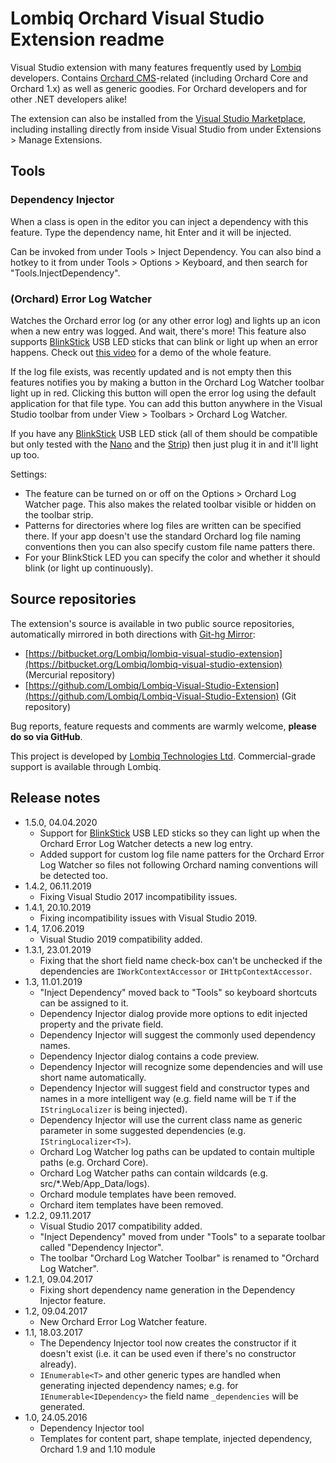 # Lombiq Orchard Visual Studio Extension readme



Visual Studio extension with many features frequently used by  [Lombiq](https://lombiq.com/) developers. Contains [Orchard CMS](https://www.orchardcore.net/)-related (including Orchard Core and Orchard 1.x) as well as generic goodies. For Orchard developers and for other .NET developers alike!

The extension can also be installed from the [Visual Studio Marketplace](https://marketplace.visualstudio.com/items?itemName=LombiqVisualStudioExtension.LombiqOrchardVisualStudioExtension), including installing directly from inside Visual Studio from under Extensions &gt; Manage Extensions.


## Tools

### Dependency Injector
When a class is open in the editor you can inject a dependency with this feature. Type the dependency name, hit Enter and it will be injected.

Can be invoked from under Tools &gt; Inject Dependency. You can also bind a hotkey to it from under Tools &gt; Options &gt; Keyboard, and then search for "Tools.InjectDependency".

### (Orchard) Error Log Watcher
Watches the Orchard error log (or any other error log) and lights up an icon when a new entry was logged. And wait, there's more! This feature also supports [BlinkStick](https://www.blinkstick.com/) USB LED sticks that can blink or light up when an error happens. Check out [this video](https://www.youtube.com/watch?v=MQx5WpJqGi8) for a demo of the whole feature.

If the log file exists, was recently updated and is not empty then this features notifies you by making a button in the Orchard Log Watcher toolbar light up in red. Clicking this button will open the error log using the default application for that file type. You can add this button anywhere in the Visual Studio toolbar from under View &gt; Toolbars &gt; Orchard Log Watcher.

If you have any [BlinkStick](https://www.blinkstick.com/) USB LED stick (all of them should be compatible but only tested with the [Nano](https://www.blinkstick.com/products/blinkstick-nano) and the [Strip](https://www.blinkstick.com/products/blinkstick-strip)) then just plug it in and it'll light up too.

Settings:
- The feature can be turned on or off on the Options &gt; Orchard Log Watcher page. This also makes the related toolbar visible or hidden on the toolbar strip.
- Patterns for directories where log files are written can be specified there. If your app doesn't use the standard Orchard log file naming conventions then you can also specify custom file name patters there.
- For your BlinkStick LED you can specify the color and whether it should blink (or light up continuously).


## Source repositories

The extension's source is available in two public source repositories, automatically mirrored in both directions with [Git-hg Mirror](https://githgmirror.com):

- [https://bitbucket.org/Lombiq/lombiq-visual-studio-extension](https://bitbucket.org/Lombiq/lombiq-visual-studio-extension) (Mercurial repository)
- [https://github.com/Lombiq/Lombiq-Visual-Studio-Extension](https://github.com/Lombiq/Lombiq-Visual-Studio-Extension) (Git repository)

Bug reports, feature requests and comments are warmly welcome, **please do so via GitHub**.

This project is developed by [Lombiq Technologies Ltd](http://lombiq.com/). Commercial-grade support is available through Lombiq.


## Release notes

- 1.5.0, 04.04.2020
    - Support for [BlinkStick](https://www.blinkstick.com/) USB LED sticks so they can light up when the Orchard Error Log Watcher detects a new log entry.
    - Added support for custom log file name patters for the Orchard Error Log Watcher so files not following Orchard naming conventions will be detected too.
- 1.4.2, 06.11.2019
    - Fixing Visual Studio 2017 incompatibility issues.
- 1.4.1, 20.10.2019
    - Fixing incompatibility issues with Visual Studio 2019.
- 1.4, 17.06.2019
    - Visual Studio 2019 compatibility added.
- 1.3.1, 23.01.2019
    - Fixing that the short field name check-box can't be unchecked if the dependencies are `IWorkContextAccessor` or `IHttpContextAccessor`.
- 1.3, 11.01.2019
    - "Inject Dependency" moved back to "Tools" so keyboard shortcuts can be assigned to it.
    - Dependency Injector dialog provide more options to edit injected property and the private field.
    - Dependency Injector will suggest the commonly used dependency names.
    - Dependency Injector dialog contains a code preview.
    - Dependency Injector will recognize some dependencies and will use short name automatically.
    - Dependency Injector will suggest field and constructor types and names in a more intelligent way (e.g. field name will be `T` if the `IStringLocalizer` is being injected).
    - Dependency Injector will use the current class name as generic parameter in some suggested dependencies (e.g. `IStringLocalizer<T>`).
    - Orchard Log Watcher log paths can be updated to contain multiple paths (e.g. Orchard Core).
    - Orchard Log Watcher paths can contain wildcards (e.g. src/*.Web/App_Data/logs).
    - Orchard module templates have been removed.
    - Orchard item templates have been removed.
- 1.2.2, 09.11.2017
    - Visual Studio 2017 compatibility added.
    - "Inject Dependency" moved from under "Tools" to a separate toolbar called "Dependency Injector".
    - The toolbar "Orchard Log Watcher Toolbar" is renamed to "Orchard Log Watcher".
- 1.2.1, 09.04.2017
    - Fixing short dependency name generation in the Dependency Injector feature.
- 1.2, 09.04.2017
    - New Orchard Error Log Watcher feature.
- 1.1, 18.03.2017
    - The Dependency Injector tool now creates the constructor if it doesn't exist (i.e. it can be used even if there's no constructor already).
    - `IEnumerable<T>` and other generic types are handled when generating injected dependency names; e.g. for `IEnumerable<IDependency>` the field name `_dependencies` will be generated.
- 1.0, 24.05.2016
    - Dependency Injector tool
    - Templates for content part, shape template, injected dependency, Orchard 1.9 and 1.10 module